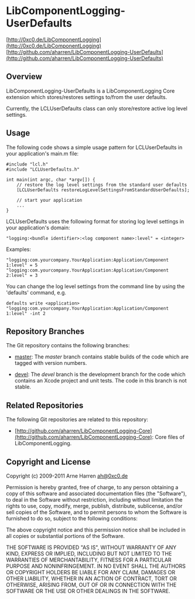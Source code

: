 

# LibComponentLogging-UserDefaults

[http://0xc0.de/LibComponentLogging](http://0xc0.de/LibComponentLogging)    
[http://github.com/aharren/LibComponentLogging-UserDefaults](http://github.com/aharren/LibComponentLogging-UserDefaults)


## Overview

LibComponentLogging-UserDefaults is a LibComponentLogging Core extension which
stores/restores settings to/from the user defaults.

Currently, the LCLUserDefaults class can only store/restore active log level
settings.


## Usage

The following code shows a simple usage pattern for LCLUserDefaults in your
application's main.m file:

    #include "lcl.h"
    #include "LCLUserDefaults.h"
    
    int main(int argc, char *argv[]) {
        // restore the log level settings from the standard user defaults
        [LCLUserDefaults restoreLogLevelSettingsFromStandardUserDefaults];
        
        // start your application
        ...
    }

LCLUserDefaults uses the following format for storing log level settings
in your application's domain:

    "logging:<bundle identifier>:<log component name>:level" = <integer>

Examples:

    "logging:com.yourcompany.YourApplication:Application/Component 1:level" = 5
    "logging:com.yourcompany.YourApplication:Application/Component 2:level" = 3

You can change the log level settings from the command line by using the
'defaults' command, e.g.

    defaults write <application> "logging:com.yourcompany.YourApplication:Application/Component 1:level" -int 2


## Repository Branches

The Git repository contains the following branches:

* [master](http://github.com/aharren/LibComponentLogging-UserDefaults/tree/master):
  The *master* branch contains stable builds of the code which are tagged with
  version numbers.

* [devel](http://github.com/aharren/LibComponentLogging-UserDefaults/tree/devel):
  The *devel* branch is the development branch for the code which contains an
  Xcode project and unit tests. The code in this branch is not stable.


## Related Repositories

The following Git repositories are related to this repository:

* [http://github.com/aharren/LibComponentLogging-Core](http://github.com/aharren/LibComponentLogging-Core):
  Core files of LibComponentLogging.


## Copyright and License

Copyright (c) 2009-2011 Arne Harren <ah@0xc0.de>

Permission is hereby granted, free of charge, to any person obtaining a copy
of this software and associated documentation files (the "Software"), to deal
in the Software without restriction, including without limitation the rights
to use, copy, modify, merge, publish, distribute, sublicense, and/or sell
copies of the Software, and to permit persons to whom the Software is
furnished to do so, subject to the following conditions:

The above copyright notice and this permission notice shall be included in
all copies or substantial portions of the Software.

THE SOFTWARE IS PROVIDED "AS IS", WITHOUT WARRANTY OF ANY KIND, EXPRESS OR
IMPLIED, INCLUDING BUT NOT LIMITED TO THE WARRANTIES OF MERCHANTABILITY,
FITNESS FOR A PARTICULAR PURPOSE AND NONINFRINGEMENT. IN NO EVENT SHALL THE
AUTHORS OR COPYRIGHT HOLDERS BE LIABLE FOR ANY CLAIM, DAMAGES OR OTHER
LIABILITY, WHETHER IN AN ACTION OF CONTRACT, TORT OR OTHERWISE, ARISING FROM,
OUT OF OR IN CONNECTION WITH THE SOFTWARE OR THE USE OR OTHER DEALINGS IN
THE SOFTWARE.


